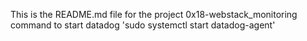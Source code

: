 This is the README.md file for the project 0x18-webstack_monitoring
command to start datadog 'sudo systemctl start datadog-agent'
